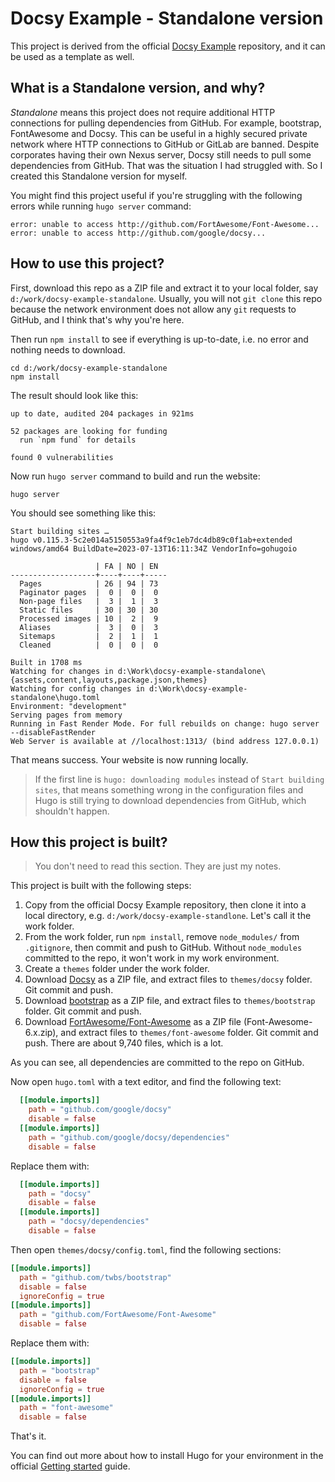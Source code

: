 # Docsy Example - Standalone version

This project is derived from the official [Docsy Example](https://github.com/google/docsy-example) repository, and it can be used as a template as well.

## What is a Standalone version, and why?

*Standalone* means this project does not require additional HTTP connections for pulling dependencies from GitHub. For example, bootstrap, FontAwesome and Docsy. This can be useful in a highly secured private network where HTTP connections to GitHub or GitLab are banned. Despite corporates having their own Nexus server, Docsy still needs to pull some dependencies from GitHub. That was the situation I had struggled with. So I created this Standalone version for myself. 

You might find this project useful if you're struggling with the following errors while running `hugo server` command:

```console
error: unable to access http://github.com/FortAwesome/Font-Awesome...
error: unable to access http://github.com/google/docsy...
```

## How to use this project?

First, download this repo as a ZIP file and extract it to your local folder, say `d:/work/docsy-example-standalone`. Usually, you will not `git clone` this repo because the network environment does not allow any `git` requests to GitHub, and I think that's why you're here.

Then run `npm install` to see if everything is up-to-date, i.e. no error and nothing needs to download.

```
cd d:/work/docsy-example-standalone
npm install
```

The result should look like this:

```console
up to date, audited 204 packages in 921ms

52 packages are looking for funding
  run `npm fund` for details

found 0 vulnerabilities
```

Now run `hugo server` command to build and run the website:

```
hugo server
```

You should see something like this:

```console
Start building sites …
hugo v0.115.3-5c2e014a5150553a9fa4f9c1eb7dc4db89c0f1ab+extended windows/amd64 BuildDate=2023-07-13T16:11:34Z VendorInfo=gohugoio

                   | FA | NO | EN
-------------------+----+----+-----
  Pages            | 26 | 94 | 73
  Paginator pages  |  0 |  0 |  0
  Non-page files   |  3 |  1 |  3
  Static files     | 30 | 30 | 30
  Processed images | 10 |  2 |  9
  Aliases          |  3 |  0 |  3
  Sitemaps         |  2 |  1 |  1
  Cleaned          |  0 |  0 |  0

Built in 1708 ms
Watching for changes in d:\Work\docsy-example-standalone\{assets,content,layouts,package.json,themes}
Watching for config changes in d:\Work\docsy-example-standalone\hugo.toml
Environment: "development"
Serving pages from memory
Running in Fast Render Mode. For full rebuilds on change: hugo server --disableFastRender
Web Server is available at //localhost:1313/ (bind address 127.0.0.1)
```

That means success. Your website is now running locally.

> If the first line is `hugo: downloading modules` instead of `Start building sites`, that means something wrong in the configuration files and Hugo is still trying to download dependencies from GitHub, which shouldn't happen.

## How this project is built?

> You don't need to read this section. They are just my notes.

This project is built with the following steps:

1. Copy from the official Docsy Example repository, then clone it into a local directory, e.g. `d:/work/docsy-example-standlone`. Let's call it the work folder.
2. From the work folder, run `npm install`, remove `node_modules/` from `.gitignore`, then commit and push to GitHub. Without `node_modules` committed to the repo, it won't work in my work environment.
3. Create a `themes` folder under the work folder.
4. Download [Docsy](https://github.com/google/docsy) as a ZIP file, and extract files to `themes/docsy` folder. Git commit and push.
5. Download [bootstrap](https://github.com/twbs/bootstrap) as a ZIP file, and extract files to `themes/bootstrap` folder. Git commit and push.
6. Download [FortAwesome/Font-Awesome](https://github.com/FortAwesome/Font-Awesome) as a ZIP file (Font-Awesome-6.x.zip), and extract files to `themes/font-awesome` folder. Git commit and push. There are about 9,740 files, which is a lot.
 
As you can see, all dependencies are committed to the repo on GitHub.

Now open `hugo.toml` with a text editor, and find the following text:

```toml
  [[module.imports]]
    path = "github.com/google/docsy"
    disable = false
  [[module.imports]]
    path = "github.com/google/docsy/dependencies"
    disable = false
```

Replace them with:

```toml
  [[module.imports]]
    path = "docsy"
    disable = false
  [[module.imports]]
    path = "docsy/dependencies"
    disable = false
```

Then open `themes/docsy/config.toml`, find the following sections:

```toml
[[module.imports]]
  path = "github.com/twbs/bootstrap"
  disable = false
  ignoreConfig = true
[[module.imports]]
  path = "github.com/FortAwesome/Font-Awesome"
  disable = false
```

Replace them with:

```toml
[[module.imports]]
  path = "bootstrap"
  disable = false
  ignoreConfig = true
[[module.imports]]
  path = "font-awesome"
  disable = false
```

That's it.

You can find out more about how to install Hugo for your environment in the official [Getting started](https://www.docsy.dev/docs/getting-started/#prerequisites-and-installation) guide.

